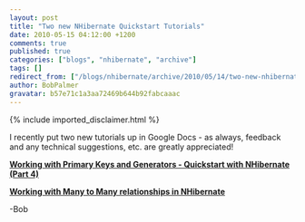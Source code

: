 ```yaml
---
layout: post
title: "Two new NHibernate Quickstart Tutorials"
date: 2010-05-15 04:12:00 +1200
comments: true
published: true
categories: ["blogs", "nhibernate", "archive"]
tags: []
redirect_from: ["/blogs/nhibernate/archive/2010/05/14/two-new-nhibernate-quickstart-tutorials.aspx/", "/blogs/nhibernate/archive/2010/05/14/two-new-nhibernate-quickstart-tutorials.html"]
author: BobPalmer
gravatar: b57e71c1a3aa72469b644b92fabcaaac
---
```

{% include imported_disclaimer.html %}
<p>I recently put two new tutorials up in Google Docs - as always, feedback and any technical suggestions, etc. are greatly appreciated!</p>
<p><strong><a href="http://docs.google.com/Doc?docid=0AUP-rKyyUMKhZGczejdxeHZfMjRmM2NoMnJmNw&amp;hl=en" title="Working with Primary Keys and Generators - Quickstart with NHibernate (Part 4)">Working with Primary Keys and Generators - Quickstart with NHibernate (Part 4)</a></strong></p>
<p><strong><a href="http://docs.google.com/Doc?docid=0AUP-rKyyUMKhZGczejdxeHZfMjZkdjd3cjJnMg&amp;hl=en" title="Working with Many to Many relationships in NHibernate">Working with Many to Many relationships in NHibernate</a></strong></p>
<p>-Bob</p>
<p>&nbsp;</p>
